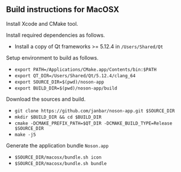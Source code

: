 ## Build instructions for MacOSX

Install Xcode and CMake tool.

Install required dependencies as follows.
- Install a copy of Qt frameworks >= 5.12.4 in `/Users/Shared/Qt`

Setup environment to build as follows.
- `export PATH=/Applications/CMake.app/Contents/bin:$PATH`
- `export QT_DIR=/Users/Shared/Qt/5.12.4/clang_64`
- `export SOURCE_DIR=$(pwd)/noson-app`
- `export BUILD_DIR=$(pwd)/noson-app/build`

Download the sources and build.
- `git clone https://github.com/janbar/noson-app.git $SOURCE_DIR`
- `mkdir $BUILD_DIR && cd $BUILD_DIR`
- `cmake -DCMAKE_PREFIX_PATH=$QT_DIR -DCMAKE_BUILD_TYPE=Release $SOURCE_DIR`
- `make -j5`

Generate the application bundle `Noson.app`
- `$SOURCE_DIR/macosx/bundle.sh icon`
- `$SOURCE_DIR/macosx/bundle.sh bundle`
